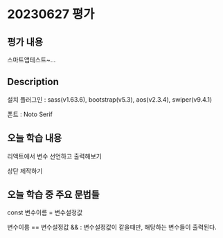 # 20230627 평가

## 평가 내용

스마트앱테스트~...

## Description

설치 플러그인 : sass(v1.63.6), bootstrap(v5.3), aos(v2.3.4), swiper(v9.4.1)

폰트 : Noto Serif

## 오늘 학습 내용

리액트에서 변수 선언하고 출력해보기

상단 제작하기

## 오늘 학습 중 주요 문법들

const 변수이름 = 변수설정값

변수이름 == 변수설정값 && : 변수설정값이 같을때만, 해당하는 변수들이 출력된다.
